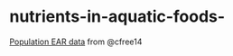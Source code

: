# nutrients-in-aquatic-foods-


[Population EAR data](https://github.com/cfree14/nutrient_endowment/blob/master/output/GENUS_EAR_population_data_merged.Rds) from @cfree14 


